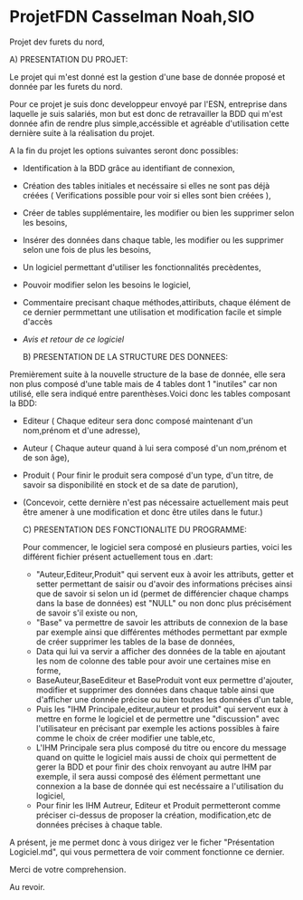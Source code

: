 # ProjetFDN                 Casselman Noah,SIO
Projet dev furets du nord,

  A) PRESENTATION DU PROJET:

Le projet qui m'est donné est la gestion d'une base de donnée proposé et donnée par les furets du nord.

Pour ce projet je suis donc developpeur envoyé par l'ESN, entreprise dans laquelle je suis salariés, mon but est donc de retravailler la BDD qui m'est donnée afin de rendre plus simple,accéssible et agréable d'utilisation cette dernière suite à la réalisation du projet.

A la fin du projet les options suivantes seront donc possibles:
- Identification à la BDD grâce au identifiant de connexion,
- Création des tables initiales et necéssaire si elles ne sont pas déjà créées ( Verifications possible pour voir si elles sont bien créées ),
- Créer de tables supplémentaire, les modifier ou bien les supprimer selon les besoins,
- Insérer des données dans chaque table, les modifier ou les supprimer selon une fois de plus les besoins,
- Un logiciel permettant d'utiliser les fonctionnalités precèdentes,
- Pouvoir modifier selon les besoins le logiciel,
- Commentaire precisant chaque méthodes,attiributs, chaque élément de ce dernier permmettant une utilisation et modification facile et simple d'accès
- *Avis et retour de ce logiciel*

  B) PRESENTATION DE LA STRUCTURE DES DONNEES:

Premièrement suite à la nouvelle structure de la base de donnée, elle sera non plus composé d'une table mais de 4 tables dont 1 "inutiles" car non utilisé, elle sera indiqué entre parenthèses.Voici donc les tables composant la BDD:
- Editeur ( Chaque editeur sera donc composé maintenant d'un nom,prénom et d'une adresse),
- Auteur ( Chaque auteur quand à lui sera composé d'un nom,prénom et de son âge),
- Produit ( Pour finir le produit sera composé d'un type, d'un titre, de savoir sa disponibilité en stock et de sa date de parution),
- (Concevoir, cette dernière n'est pas nécessaire actuellement mais peut être amener à une modification et donc être utiles dans le futur.)

  C) PRESENTATION DES FONCTIONALITE DU PROGRAMME:
  
  Pour commencer, le logiciel sera composé en plusieurs parties, voici les différent fichier présent actuellement tous en .dart:
  - "Auteur,Editeur,Produit" qui servent eux à avoir les attributs, getter et setter permettant de saisir ou d'avoir des informations précises ainsi que de savoir si selon un id (permet de différencier chaque champs dans la base de données) est "NULL" ou non donc plus précisément de savoir s'il existe ou non,
  - "Base" va permettre de savoir les attributs de connexion de la base par exemple ainsi que différentes méthodes permettant par exmple de créer supprimer les tables de la base de données,
  - Data qui lui va servir a afficher des données de la table en ajoutant les nom de colonne des table pour avoir une certaines mise en forme,
  - BaseAuteur,BaseEditeur et BaseProduit vont eux permettre d'ajouter, modifier et supprimer des données dans chaque table ainsi que d'afficher une donnée précise ou bien toutes les données d'un table,
  - Puis les "IHM Principale,editeur,auteur et produit" qui servent eux à mettre en forme le logiciel et de permettre une "discussion" avec l'utilisateur en précisant par exemple les actions possibles à faire comme le choix de créer modifier une table,etc,
  - L'IHM Principale sera plus composé du titre ou encore du message quand on quitte le logiciel mais aussi de choix qui permettent de gerer la BDD et pour finir des choix renvoyant au autre IHM par exemple, il sera aussi composé des élément permettant une connexion a la base de donnée qui est necéssaire a l'utilisation du logiciel,
  - Pour finir les IHM Autreur, Editeur et Produit permetteront comme préciser ci-dessus de proposer la création, modification,etc de données précises à chaque table.

A présent, je me permet donc à vous dirigez ver le ficher "Présentation Logiciel.md", qui vous permettera de voir comment fonctionne ce dernier.

Merci de votre comprehension.

Au revoir.





